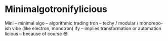 # Minimalgotronifylicious
Mini – minimal  algo – algorithmic trading  tron – techy / modular / monorepo-ish vibe (like electron, monotron)  ify – implies transformation or automation  licious – because of course 😎
